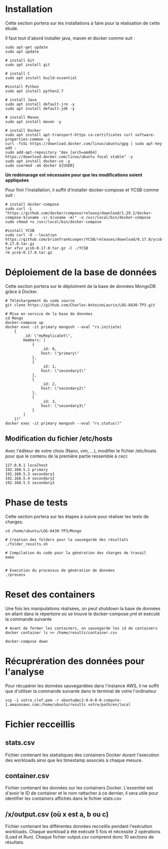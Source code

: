 # Installation
Cette section portera sur les installations à faire pour la réalisation de cette étude.

Il faut tout d'abord installer java, maven et docker comme suit : 
```
sudo apt-get update
sudo apt update 

# install Git
sudo apt install git

# install C
sudo apt install build-essential

#install Python
sudo apt install python2.7

# install Java
sudo apt install default-jre -y
sudo apt install default-jdk -y

# install Maven
sudo apt install maven -y

# install Docker
sudo apt install apt-transport-https ca-certificates curl software-properties-common -y
curl -fsSL https://download.docker.com/linux/ubuntu/gpg | sudo apt-key add -
sudo add-apt-repository "dev [arch=amd64] https://download.docker.com/linux/ubuntu focal stable" -y
sudo apt install docker-ce -y
sudo usermod -aG docker ${USER}
```
**Un redémarage est nécessaire pour que les modifications soient appliquées**

Pour finir l'installation, il suffit d'installer docker-compose et YCSB comme suit :
```
# install docker-compose
sudo curl -L "https://github.com/docker/compose/release/download/1.29.2/docker-compose-$(uname -s)-$(uname -m)" -o /usr/local/bin/docker-compose
sudo chmod +x /usr/local/bin/docker-compose

#install YCSB
sudo curl -O --location https://github.com/brianfrankcooper/YCSB/releases/download/0.17.0/ycsb-0.17.0.tar.gz
tar xfvz ycsb-0.17.0.tar.gz -C ./YCSB
rm ycsb-0.17.0.tar.gz
```

# Déploiement de la base de données
Cette section portera sur le déploiment de la base de données MongoDB grâce à Docker.

```
# Téléchargement du code source
git clone https://github.com/Charles-AntoineLaurin/LOG-8430-TP3.git

# Mise en service de la base de données
cd Mongo
docker-compose up
docker exec -it primary mongosh --eval "rs.initiate(
    {
        _id: \"myReplicaSet\", 
        members: [
            {
                _id: 0, 
                host: \"primary\"
            },
            {
                _id: 1, 
                host: \"secondary1\"
            },
            {
                _id: 2, 
                host: \"secondary2\"
            },
            {
                _id: 3, 
                host: \"secondary3\"
            }
        ]
    })"
docker exec -it primary mongosh --eval "rs.status()"
```

## Modification du fichier /etc/hosts
Avec l'éditeur de votre choix (Nano, vim, ...), modifier le fichier /etc/hosts pour que le contenu de la première partie ressemble à ceci: 
```
127.0.0.1 localhost
192.168.5.2 primary
192.168.5.3 secondary1
192.168.5.4 secondary2
192.168.5.5 secondary3
```

# Phase de tests
Cette section portera sur les étapes à suivre pour réaliser les tests de charges.

```
cd /home/ubuntu/LOG-8430-TP3/Mongo

# Creation des folders pour la sauvegarde des résultats
./folder_results.sh

# Compilation du code pour la génération des charges de travail
make


# Execution du processus de génération de données
./process
```

# Reset des containers
Une fois les manipulations réalisées, on peut shutdown la base de données en allant dans le répertoire où se trouve le docker-compose.yml et exécuté la commande suivante
```
# Avant de fermer les containers, on sauvegarde les id de containers
docker container ls >> /home/results/container.csv

docker-compose down
```

# Récuprération des données pour l'analyse
Pour récupérer les données sauvegardées dans l'instance AWS, il ne suffit que d'utiliser la commande suivante dans le terminal de votre l'ordinateur
```
scp -i votre_clef.pem -r ubuntu@ec2-0-0-0-0.compute-1.amazonaws.com:/home/ubuntu/results votre/path/en/local 
```

# Fichier recceillis 
## stats.csv
Fichier contenant les statistiques des containers Docker durant l'execution des workloads ainsi que les timestamp associés à chaque mesure.
## container.csv
Fichier contenant les données sur les containers Docker. L'essentiel est d'avoir le ID de container et le nom rattacher à ce dernier, il sera utile pour identifier les containers affichés dans le fichier stats.csv
## /x/output.csv (où x est a, b ou c)
Fichier contenant les différentes données recceillis pendant l'exécution workloads. Chaque workload à été exécuté 5 fois et nécessite 2 opérations (Load et Run). Chaque fichier output.csv comprend donc 10 sections de résultats.


